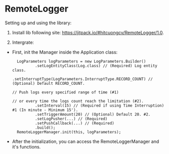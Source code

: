 # RemoteLogger

Setting up and using the library:
1. Install lib following site: https://jitpack.io/#hitcuongcv/RemoteLogger/1.0.

2. Intergrate:
- First, init the Manager inside the Application class:

        LogParameters logParameters = new LogParameters.Builder()
                .setLogEntityClass(Log.class) // (Required) Log entity class. 
                .setInterruptType(LogParameters.InterruptType.RECORD_COUNT) // (Optional) Default RECORD_COUNT.
                                                                            // Push logs every specified range of time (#1) 
                                                                            // or every time the logs count reach the limitation (#2). 
                .setInterval(15) // (Required if using Time Interruption) #1 (In minute - Minimum 15').
                .setTriggerAmount(20) // (Optional) Default 20. #2.
                .setLogPusher(...) // (Required)
                .setPushCallback(...) // (Required)
                .build();
        RemoteLoggerManager.init(this, logParameters);
        
 - After the initialization, you can access the RemoteLoggerManager and it's functions.
